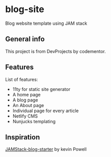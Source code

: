 # blog-site
Blog website template using JAM stack

## General info
This project is from DevProjects by codementor.

## Features
List of features:

* 11ty for static site generator
* A home page
* A blog page
* An About page
* Individual page for every article
* Netlify CMS
* Nunjucks templating

## Inspiration
[JAMStack-blog-starter](https://github.com/kevin-powell/JAMStack-blog-starter/blob/main/README.md) by kevin Powell
